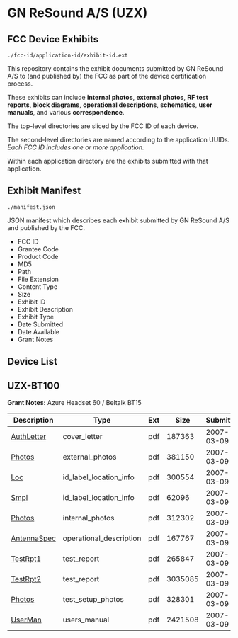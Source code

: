 # GN ReSound A/S (UZX)
## FCC Device Exhibits

```
./fcc-id/application-id/exhibit-id.ext
```

This repository contains the exhibit documents submitted by GN ReSound A/S to (and published by) the FCC as part of the device certification process.

These exhibits can include **internal photos**, **external photos**, **RF test reports**, **block diagrams**, **operational descriptions**, **schematics**, **user manuals**, and various **correspondence**.

The top-level directories are sliced by the FCC ID of each device.

The second-level directories are named according to the application UUIDs. *Each FCC ID includes one or more application.*

Within each application directory are the exhibits submitted with that application. 

## Exhibit Manifest

```
./manifest.json
```

JSON manifest which describes each exhibit submitted by GN ReSound A/S and published by the FCC.

- FCC ID
- Grantee Code
- Product Code
- MD5
- Path
- File Extension
- Content Type
- Size
- Exhibit ID
- Exhibit Description
- Exhibit Type
- Date Submitted
- Date Available
- Grant Notes

## Device List
## UZX-BT100
**Grant Notes:** Azure Headset 60 / Beltalk BT15

| Description | Type | Ext | Size | Submitted | Available |
| ----------- | ---- | --- | ---- | --------- | --------- |
| [AuthLetter](UZX-BT100/9d27bfc74cbf8535e1ef52ed63596052/766572.pdf) | cover_letter | pdf | 187363 | 2007-03-09 | 2007-03-09 |
| [Photos](UZX-BT100/9d27bfc74cbf8535e1ef52ed63596052/766574.pdf) | external_photos | pdf | 381150 | 2007-03-09 | 2007-03-09 |
| [Loc](UZX-BT100/9d27bfc74cbf8535e1ef52ed63596052/766576.pdf) | id_label_location_info | pdf | 300554 | 2007-03-09 | 2007-03-09 |
| [Smpl](UZX-BT100/9d27bfc74cbf8535e1ef52ed63596052/766577.pdf) | id_label_location_info | pdf | 62096 | 2007-03-09 | 2007-03-09 |
| [Photos](UZX-BT100/9d27bfc74cbf8535e1ef52ed63596052/766575.pdf) | internal_photos | pdf | 312302 | 2007-03-09 | 2007-03-09 |
| [AntennaSpec](UZX-BT100/9d27bfc74cbf8535e1ef52ed63596052/766571.pdf) | operational_description | pdf | 167767 | 2007-03-09 | 2007-03-09 |
| [TestRpt1](UZX-BT100/9d27bfc74cbf8535e1ef52ed63596052/766582.pdf) | test_report | pdf | 265847 | 2007-03-09 | 2007-03-09 |
| [TestRpt2](UZX-BT100/9d27bfc74cbf8535e1ef52ed63596052/766583.pdf) | test_report | pdf | 3035085 | 2007-03-09 | 2007-03-09 |
| [Photos](UZX-BT100/9d27bfc74cbf8535e1ef52ed63596052/766597.pdf) | test_setup_photos | pdf | 328301 | 2007-03-09 | 2007-03-09 |
| [UserMan](UZX-BT100/9d27bfc74cbf8535e1ef52ed63596052/766598.pdf) | users_manual | pdf | 2421508 | 2007-03-09 | 2007-03-09 |
